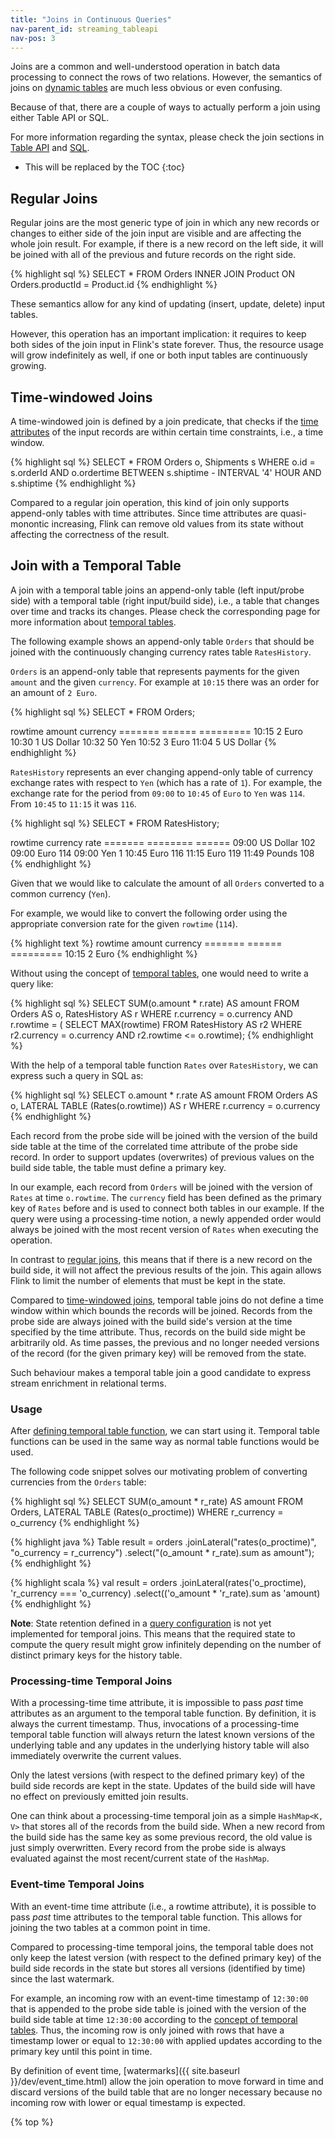 ```yaml
---
title: "Joins in Continuous Queries"
nav-parent_id: streaming_tableapi
nav-pos: 3
---
```

<!--
Licensed to the Apache Software Foundation (ASF) under one
or more contributor license agreements.  See the NOTICE file
distributed with this work for additional information
regarding copyright ownership.  The ASF licenses this file
to you under the Apache License, Version 2.0 (the
"License"); you may not use this file except in compliance
with the License.  You may obtain a copy of the License at

  http://www.apache.org/licenses/LICENSE-2.0

Unless required by applicable law or agreed to in writing,
software distributed under the License is distributed on an
"AS IS" BASIS, WITHOUT WARRANTIES OR CONDITIONS OF ANY
KIND, either express or implied.  See the License for the
specific language governing permissions and limitations
under the License.
-->

Joins are a common and well-understood operation in batch data processing to connect the rows of two relations. However, the semantics of joins on [dynamic tables](dynamic_tables.html) are much less obvious or even confusing.

Because of that, there are a couple of ways to actually perform a join using either Table API or SQL.

For more information regarding the syntax, please check the join sections in [Table API](../tableApi.html#joins) and [SQL](../sql.html#joins).

* This will be replaced by the TOC {:toc}

## Regular Joins

Regular joins are the most generic type of join in which any new records or changes to either side of the join input are visible and are affecting the whole join result. For example, if there is a new record on the left side, it will be joined with all of the previous and future records on the right side.

{% highlight sql %} SELECT * FROM Orders INNER JOIN Product ON Orders.productId = Product.id {% endhighlight %}

These semantics allow for any kind of updating (insert, update, delete) input tables.

However, this operation has an important implication: it requires to keep both sides of the join input in Flink's state forever. Thus, the resource usage will grow indefinitely as well, if one or both input tables are continuously growing.

## Time-windowed Joins

A time-windowed join is defined by a join predicate, that checks if the [time attributes](time_attributes.html) of the input records are within certain time constraints, i.e., a time window.

{% highlight sql %} SELECT * FROM Orders o, Shipments s WHERE o.id = s.orderId AND o.ordertime BETWEEN s.shiptime - INTERVAL '4' HOUR AND s.shiptime {% endhighlight %}

Compared to a regular join operation, this kind of join only supports append-only tables with time attributes. Since time attributes are quasi-monontic increasing, Flink can remove old values from its state without affecting the correctness of the result.

## Join with a Temporal Table

A join with a temporal table joins an append-only table (left input/probe side) with a temporal table (right input/build side), i.e., a table that changes over time and tracks its changes. Please check the corresponding page for more information about [temporal tables](temporal_tables.html).

The following example shows an append-only table `Orders` that should be joined with the continuously changing currency rates table `RatesHistory`.

`Orders` is an append-only table that represents payments for the given `amount` and the given `currency`. For example at `10:15` there was an order for an amount of `2 Euro`.

{% highlight sql %} SELECT * FROM Orders;

rowtime amount currency ======= ====== ========= 10:15 2 Euro 10:30 1 US Dollar 10:32 50 Yen 10:52 3 Euro 11:04 5 US Dollar {% endhighlight %}

`RatesHistory` represents an ever changing append-only table of currency exchange rates with respect to `Yen` (which has a rate of `1`). For example, the exchange rate for the period from `09:00` to `10:45` of `Euro` to `Yen` was `114`. From `10:45` to `11:15` it was `116`.

{% highlight sql %} SELECT * FROM RatesHistory;

rowtime currency rate ======= ======== ====== 09:00 US Dollar 102 09:00 Euro 114 09:00 Yen 1 10:45 Euro 116 11:15 Euro 119 11:49 Pounds 108 {% endhighlight %}

Given that we would like to calculate the amount of all `Orders` converted to a common currency (`Yen`).

For example, we would like to convert the following order using the appropriate conversion rate for the given `rowtime` (`114`).

{% highlight text %} rowtime amount currency ======= ====== ========= 10:15 2 Euro {% endhighlight %}

Without using the concept of [temporal tables](temporal_tables.html), one would need to write a query like:

{% highlight sql %} SELECT SUM(o.amount * r.rate) AS amount FROM Orders AS o, RatesHistory AS r WHERE r.currency = o.currency AND r.rowtime = ( SELECT MAX(rowtime) FROM RatesHistory AS r2 WHERE r2.currency = o.currency AND r2.rowtime <= o.rowtime); {% endhighlight %}

With the help of a temporal table function `Rates` over `RatesHistory`, we can express such a query in SQL as:

{% highlight sql %} SELECT o.amount * r.rate AS amount FROM Orders AS o, LATERAL TABLE (Rates(o.rowtime)) AS r WHERE r.currency = o.currency {% endhighlight %}

Each record from the probe side will be joined with the version of the build side table at the time of the correlated time attribute of the probe side record. In order to support updates (overwrites) of previous values on the build side table, the table must define a primary key.

In our example, each record from `Orders` will be joined with the version of `Rates` at time `o.rowtime`. The `currency` field has been defined as the primary key of `Rates` before and is used to connect both tables in our example. If the query were using a processing-time notion, a newly appended order would always be joined with the most recent version of `Rates` when executing the operation.

In contrast to [regular joins](#regular-joins), this means that if there is a new record on the build side, it will not affect the previous results of the join. This again allows Flink to limit the number of elements that must be kept in the state.

Compared to [time-windowed joins](#time-windowed-joins), temporal table joins do not define a time window within which bounds the records will be joined. Records from the probe side are always joined with the build side's version at the time specified by the time attribute. Thus, records on the build side might be arbitrarily old. As time passes, the previous and no longer needed versions of the record (for the given primary key) will be removed from the state.

Such behaviour makes a temporal table join a good candidate to express stream enrichment in relational terms.

### Usage

After [defining temporal table function](temporal_tables.html#defining-temporal-table-function), we can start using it. Temporal table functions can be used in the same way as normal table functions would be used.

The following code snippet solves our motivating problem of converting currencies from the `Orders` table:

<div class="codetabs">
  <div data-lang="SQL">
    <p>
      {% highlight sql %} SELECT SUM(o_amount * r_rate) AS amount FROM Orders, LATERAL TABLE (Rates(o_proctime)) WHERE r_currency = o_currency {% endhighlight %}
    </p>
  </div>
  
  <div data-lang="java">
    <p>
      {% highlight java %} Table result = orders .joinLateral("rates(o_proctime)", "o_currency = r_currency") .select("(o_amount * r_rate).sum as amount"); {% endhighlight %}
    </p>
  </div>
  
  <div data-lang="scala">
    <p>
      {% highlight scala %} val result = orders .joinLateral(rates('o_proctime), 'r_currency === 'o_currency) .select(('o_amount * 'r_rate).sum as 'amount) {% endhighlight %}
    </p>
  </div>
</div>

**Note**: State retention defined in a [query configuration](query_configuration.html) is not yet implemented for temporal joins. This means that the required state to compute the query result might grow infinitely depending on the number of distinct primary keys for the history table.

### Processing-time Temporal Joins

With a processing-time time attribute, it is impossible to pass *past* time attributes as an argument to the temporal table function. By definition, it is always the current timestamp. Thus, invocations of a processing-time temporal table function will always return the latest known versions of the underlying table and any updates in the underlying history table will also immediately overwrite the current values.

Only the latest versions (with respect to the defined primary key) of the build side records are kept in the state. Updates of the build side will have no effect on previously emitted join results.

One can think about a processing-time temporal join as a simple `HashMap<K, V>` that stores all of the records from the build side. When a new record from the build side has the same key as some previous record, the old value is just simply overwritten. Every record from the probe side is always evaluated against the most recent/current state of the `HashMap`.

### Event-time Temporal Joins

With an event-time time attribute (i.e., a rowtime attribute), it is possible to pass *past* time attributes to the temporal table function. This allows for joining the two tables at a common point in time.

Compared to processing-time temporal joins, the temporal table does not only keep the latest version (with respect to the defined primary key) of the build side records in the state but stores all versions (identified by time) since the last watermark.

For example, an incoming row with an event-time timestamp of `12:30:00` that is appended to the probe side table is joined with the version of the build side table at time `12:30:00` according to the [concept of temporal tables](temporal_tables.html). Thus, the incoming row is only joined with rows that have a timestamp lower or equal to `12:30:00` with applied updates according to the primary key until this point in time.

By definition of event time, [watermarks]({{ site.baseurl }}/dev/event_time.html) allow the join operation to move forward in time and discard versions of the build table that are no longer necessary because no incoming row with lower or equal timestamp is expected.

{% top %}